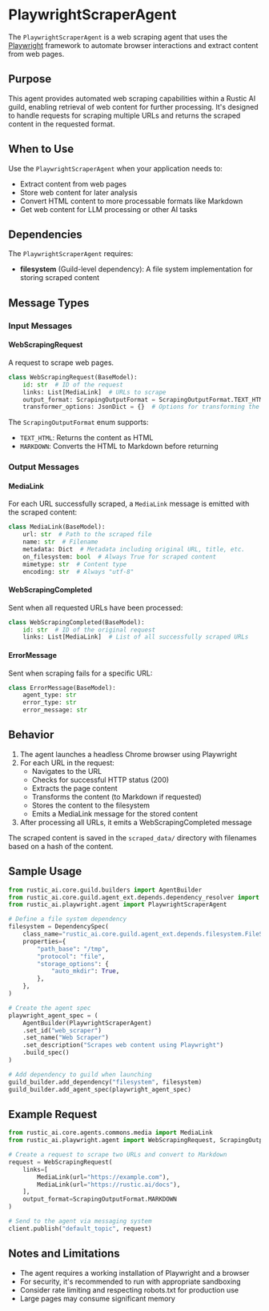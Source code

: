 # PlaywrightScraperAgent

The `PlaywrightScraperAgent` is a web scraping agent that uses the [Playwright](https://playwright.dev/) framework to automate browser interactions and extract content from web pages.

## Purpose

This agent provides automated web scraping capabilities within a Rustic AI guild, enabling retrieval of web content for further processing. It's designed to handle requests for scraping multiple URLs and returns the scraped content in the requested format.

## When to Use

Use the `PlaywrightScraperAgent` when your application needs to:

- Extract content from web pages
- Store web content for later analysis
- Convert HTML content to more processable formats like Markdown
- Get web content for LLM processing or other AI tasks

## Dependencies

The `PlaywrightScraperAgent` requires:

- **filesystem** (Guild-level dependency): A file system implementation for storing scraped content

## Message Types

### Input Messages

#### WebScrapingRequest

A request to scrape web pages.

```python
class WebScrapingRequest(BaseModel):
    id: str  # ID of the request
    links: List[MediaLink]  # URLs to scrape
    output_format: ScrapingOutputFormat = ScrapingOutputFormat.TEXT_HTML  # Output format
    transformer_options: JsonDict = {}  # Options for transforming the content
```

The `ScrapingOutputFormat` enum supports:
- `TEXT_HTML`: Returns the content as HTML
- `MARKDOWN`: Converts the HTML to Markdown before returning

### Output Messages

#### MediaLink

For each URL successfully scraped, a `MediaLink` message is emitted with the scraped content:

```python
class MediaLink(BaseModel):
    url: str  # Path to the scraped file
    name: str  # Filename
    metadata: Dict  # Metadata including original URL, title, etc.
    on_filesystem: bool  # Always True for scraped content
    mimetype: str  # Content type
    encoding: str  # Always "utf-8"
```

#### WebScrapingCompleted

Sent when all requested URLs have been processed:

```python
class WebScrapingCompleted(BaseModel):
    id: str  # ID of the original request
    links: List[MediaLink]  # List of all successfully scraped URLs
```

#### ErrorMessage

Sent when scraping fails for a specific URL:

```python
class ErrorMessage(BaseModel):
    agent_type: str
    error_type: str
    error_message: str
```

## Behavior

1. The agent launches a headless Chrome browser using Playwright
2. For each URL in the request:
   - Navigates to the URL
   - Checks for successful HTTP status (200)
   - Extracts the page content
   - Transforms the content (to Markdown if requested)
   - Stores the content to the filesystem
   - Emits a MediaLink message for the stored content
3. After processing all URLs, it emits a WebScrapingCompleted message

The scraped content is saved in the `scraped_data/` directory with filenames based on a hash of the content.

## Sample Usage

```python
from rustic_ai.core.guild.builders import AgentBuilder
from rustic_ai.core.guild.agent_ext.depends.dependency_resolver import DependencySpec
from rustic_ai.playwright.agent import PlaywrightScraperAgent

# Define a file system dependency
filesystem = DependencySpec(
    class_name="rustic_ai.core.guild.agent_ext.depends.filesystem.FileSystemResolver",
    properties={
        "path_base": "/tmp",
        "protocol": "file",
        "storage_options": {
            "auto_mkdir": True,
        },
    },
)

# Create the agent spec
playwright_agent_spec = (
    AgentBuilder(PlaywrightScraperAgent)
    .set_id("web_scraper")
    .set_name("Web Scraper")
    .set_description("Scrapes web content using Playwright")
    .build_spec()
)

# Add dependency to guild when launching
guild_builder.add_dependency("filesystem", filesystem)
guild_builder.add_agent_spec(playwright_agent_spec)
```

## Example Request

```python
from rustic_ai.core.agents.commons.media import MediaLink
from rustic_ai.playwright.agent import WebScrapingRequest, ScrapingOutputFormat

# Create a request to scrape two URLs and convert to Markdown
request = WebScrapingRequest(
    links=[
        MediaLink(url="https://example.com"),
        MediaLink(url="https://rustic.ai/docs"),
    ],
    output_format=ScrapingOutputFormat.MARKDOWN
)

# Send to the agent via messaging system
client.publish("default_topic", request)
```

## Notes and Limitations

- The agent requires a working installation of Playwright and a browser
- For security, it's recommended to run with appropriate sandboxing
- Consider rate limiting and respecting robots.txt for production use
- Large pages may consume significant memory 